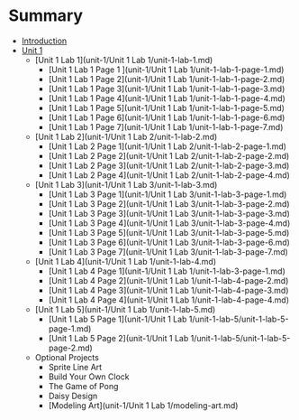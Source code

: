 # Summary

* [Introduction](README.md)
* [Unit 1](unit-1/unit-1.md)
  * [Unit 1 Lab 1](unit-1/Unit 1 Lab 1/unit-1-lab-1.md)
    * [Unit 1 Lab 1 Page 1 ](unit-1/Unit 1 Lab 1/unit-1-lab-1-page-1.md)
    * [Unit 1 Lab 1 Page 2](unit-1/Unit 1 Lab 1/unit-1-lab-1-page-2.md)
    * [Unit 1 Lab 1 Page 3](unit-1/Unit 1 Lab 1/unit-1-lab-1-page-3.md)
    * [Unit 1 Lab 1 Page 4](unit-1/Unit 1 Lab 1/unit-1-lab-1-page-4.md)
    * [Unit 1 Lab 1 Page 5](unit-1/Unit 1 Lab 1/unit-1-lab-1-page-5.md)
    * [Unit 1 Lab 1 Page 6](unit-1/Unit 1 Lab 1/unit-1-lab-1-page-6.md)
    * [Unit 1 Lab 1 Page 7](unit-1/Unit 1 Lab 1/unit-1-lab-1-page-7.md)
  * [Unit 1 Lab 2](unit-1/Unit 1 Lab 2/unit-1-lab-2.md)
    * [Unit 1 Lab 2 Page 1](unit-1/Unit 1 Lab 2/unit-1-lab-2-page-1.md)
    * [Unit 1 Lab 2 Page 2](unit-1/Unit 1 Lab 2/unit-1-lab-2-page-2.md)
    * [Unit 1 Lab 2 Page 3](unit-1/Unit 1 Lab 2/unit-1-lab-2-page-3.md)
    * [Unit 1 Lab 2 Page 4](unit-1/Unit 1 Lab 2/unit-1-lab-2-page-4.md)
  * [Unit 1 Lab 3](unit-1/Unit 1 Lab 3/unit-1-lab-3.md)
    * [Unit 1 Lab 3 Page 1](unit-1/Unit 1 Lab 3/unit-1-lab-3-page-1.md)
    * [Unit 1 Lab 3 Page 2](unit-1/Unit 1 Lab 3/unit-1-lab-3-page-2.md)
    * [Unit 1 Lab 3 Page 3](unit-1/Unit 1 Lab 3/unit-1-lab-3-page-3.md)
    * [Unit 1 Lab 3 Page 4](unit-1/Unit 1 Lab 3/unit-1-lab-3-page-4.md)
    * [Unit 1 Lab 3 Page 5](unit-1/Unit 1 Lab 3/unit-1-lab-3-page-5.md)
    * [Unit 1 Lab 3 Page 6](unit-1/Unit 1 Lab 3/unit-1-lab-3-page-6.md)
    * [Unit 1 Lab 3 Page 7](unit-1/Unit 1 Lab 3/unit-1-lab-3-page-7.md)
  * [Unit 1 Lab 4](unit-1/Unit 1 Lab 1/unit-1-lab-4.md)
    * [Unit 1 Lab 4 Page 1](unit-1/Unit 1 Lab 1/unit-1-lab-3-page-1.md)
    * [Unit 1 Lab 4 Page 2](unit-1/Unit 1 Lab 1/unit-1-lab-4-page-2.md)
    * [Unit 1 Lab 4 Page 3](unit-1/Unit 1 Lab 1/unit-1-lab-4-page-3.md)
    * [Unit 1 Lab 4 Page 4](unit-1/Unit 1 Lab 1/unit-1-lab-4-page-4.md)
  * [Unit 1 Lab 5](unit-1/Unit 1 Lab 1/unit-1-lab-5.md)
    * [Unit 1 Lab 5 Page 1](unit-1/Unit 1 Lab 1/unit-1-lab-5/unit-1-lab-5-page-1.md)
    * [Unit 1 Lab 5 Page 2](unit-1/Unit 1 Lab 1/unit-1-lab-5/unit-1-lab-5-page-2.md)
  * Optional Projects
    * Sprite Line Art
    * Build Your Own Clock
    * The Game of Pong
    * Daisy Design
    * [Modeling Art](unit-1/Unit 1 Lab 1/modeling-art.md)

